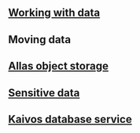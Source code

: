 ## [Working with data](datasets/dataset-sources.md)

## Moving data

## [Allas object storage](Allas/index.md)

## [Sensitive data](sensitive-data/index.md)

## [Kaivos database service](kaivos/overview.md)
